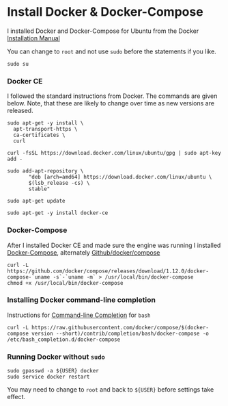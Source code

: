 # Install Docker & Docker-Compose

I installed Docker and Docker-Compose for Ubuntu from the Docker [Installation Manual](https://store.docker.com/editions/community/docker-ce-server-ubuntu?tab=description)

You can change to `root` and not use `sudo` before the statements if you like.

```
sudo su
```

### Docker CE

I followed the standard instructions from Docker. The commands are given below. Note, that these are likely to change over time as new versions are released.

```
sudo apt-get -y install \
  apt-transport-https \
  ca-certificates \
  curl
```

```
curl -fsSL https://download.docker.com/linux/ubuntu/gpg | sudo apt-key add -
```

```
sudo add-apt-repository \
       "deb [arch=amd64] https://download.docker.com/linux/ubuntu \
       $(lsb_release -cs) \
       stable"
```

```
sudo apt-get update
```

```
sudo apt-get -y install docker-ce
```
### Docker-Compose

After I installed Docker CE and made sure the engine was running I installed [Docker-Compose](https://docs.docker.com/compose/install/), alternately [Github/docker/compose](https://github.com/docker/compose/releases)

```
curl -L https://github.com/docker/compose/releases/download/1.12.0/docker-compose-`uname -s`-`uname -m` > /usr/local/bin/docker-compose
chmod +x /usr/local/bin/docker-compose
```

### Installing Docker command-line completion

Instructions for [Command-line Completion](https://docs.docker.com/compose/completion/) for `bash`

```
curl -L https://raw.githubusercontent.com/docker/compose/$(docker-compose version --short)/contrib/completion/bash/docker-compose -o /etc/bash_completion.d/docker-compose
```

### Running Docker without `sudo`

```
sudo gpasswd -a ${USER} docker
sudo service docker restart
```
You may need to change to `root` and back to `${USER}` before settings take effect.

